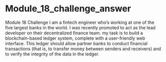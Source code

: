 # Module_18_challenge_answer
Module 18 Challenge 
I am a fintech engineer who’s working at one of the five largest banks in the world. 
I was recently promoted to act as the lead developer on their decentralized finance team. 
my task is to build a blockchain-based ledger system, complete with a user-friendly web interface. 
This ledger should allow partner banks to conduct financial transactions (that is, to transfer money between senders and receivers) and to verify the integrity of the data in the ledger.
